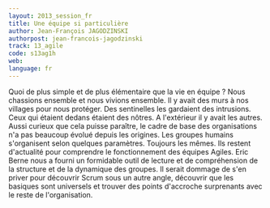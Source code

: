 ```yaml
---
layout: 2013_session_fr
title: Une équipe si particulière
author: Jean-François JAGODZINSKI
authorpost: jean-francois-jagodzinski
track: 13_agile
code: s13ag1h
web: 
language: fr
---
```


Quoi de plus simple et de plus élémentaire que la vie en équipe ? Nous chassions ensemble et nous vivions ensemble. Il y avait des murs à nos villages pour nous protéger. Des sentinelles les gardaient des intrusions. Ceux qui étaient dedans étaient des nôtres. A l'extérieur il y avait les autres.
Aussi curieux que cela puisse paraître, le cadre de base des organisations n'a pas beaucoup évolué depuis les origines. Les groupes humains s'organisent selon quelques paramètres. Toujours les mêmes. Ils restent d'actualité pour comprendre le fonctionnement des équipes Agiles.
Eric Berne nous a fourni un formidable outil de lecture et de compréhension de la structure et de la dynamique des groupes. Il serait dommage de s'en priver pour découvrir Scrum sous un autre angle, découvrir que les basiques sont universels et trouver des points d'accroche surprenants avec le reste de l'organisation.
